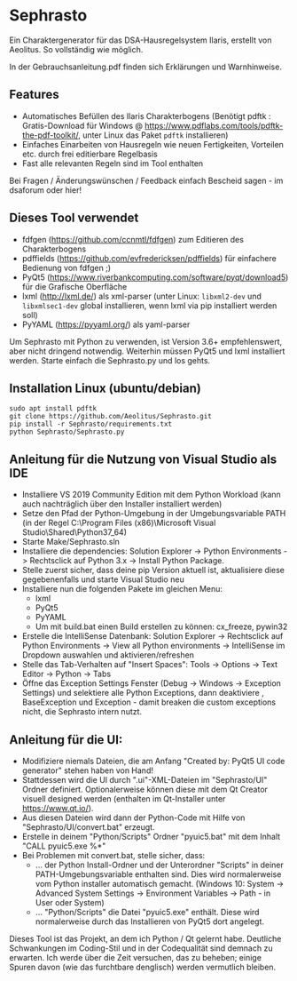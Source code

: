 # Sephrasto
Ein Charaktergenerator für das DSA-Hausregelsystem Ilaris, erstellt von Aeolitus. So vollständig wie möglich.

In der Gebrauchsanleitung.pdf finden sich Erklärungen und Warnhinweise.

## Features
* Automatisches Befüllen des Ilaris Charakterbogens (Benötigt pdftk : Gratis-Download für Windows @ https://www.pdflabs.com/tools/pdftk-the-pdf-toolkit/, unter Linux das Paket `pdftk` installieren)
* Einfaches Einarbeiten von Hausregeln wie neuen Fertigkeiten, Vorteilen etc. durch frei editierbare Regelbasis
* Fast alle relevanten Regeln sind im Tool enthalten

Bei Fragen / Änderungswünschen / Feedback einfach Bescheid sagen - im dsaforum oder hier!

## Dieses Tool verwendet 
* fdfgen (https://github.com/ccnmtl/fdfgen) zum Editieren des Charakterbogens 
* pdffields (https://github.com/evfredericksen/pdffields) für einfachere Bedienung von fdfgen ;)
* PyQt5 (https://www.riverbankcomputing.com/software/pyqt/download5) für die Grafische Oberfläche
* lxml (http://lxml.de/) als xml-parser (unter Linux: `libxml2-dev` und `libxmlsec1-dev` global installieren, wenn lxml via pip installiert werden soll)
* PyYAML (https://pyyaml.org/) als yaml-parser

Um Sephrasto mit Python zu verwenden, ist Version 3.6+ empfehlenswert, aber nicht dringend notwendig. Weiterhin müssen PyQt5 und lxml installiert werden. Starte einfach die Sephrasto.py und los gehts.

## Installation Linux (ubuntu/debian)
```
sudo apt install pdftk
git clone https://github.com/Aeolitus/Sephrasto.git
pip install -r Sephrasto/requirements.txt
python Sephrasto/Sephrasto.py
```

## Anleitung für die Nutzung von Visual Studio als IDE
* Installiere VS 2019 Community Edition mit dem Python Workload (kann auch nachträglich über den Installer installiert werden)
* Setze den Pfad der Python-Umgebung in der Umgebungsvariable PATH (in der Regel C:\Program Files (x86)\Microsoft Visual Studio\Shared\Python37_64)
* Starte Make/Sephrasto.sln
* Installiere die dependencies: Solution Explorer -> Python Environments -> Rechtsclick auf Python 3.x -> Install Python Package.
* Stelle zuerst sicher, dass deine pip Version aktuell ist, aktualisiere diese gegebenenfalls und starte Visual Studio neu
* Installiere nun die folgenden Pakete im gleichen Menu:
    * lxml
    * PyQt5
	* PyYAML
    * Um mit build.bat einen Build erstellen zu können: cx_freeze, pywin32
* Erstelle die IntelliSense Datenbank: Solution Explorer -> Rechtsclick auf Python Environments -> View all Python environments -> IntelliSense im Dropdown auswahlen und aktivieren/refreshen
* Stelle das Tab-Verhalten auf "Insert Spaces": Tools -> Options -> Text Editor -> Python -> Tabs
* Öffne das Exception Settings Fenster (Debug -> Windows -> Exception Settings) und selektiere alle Python Exceptions, dann deaktiviere <All Python Exceptions not in this list>, BaseException und Exception - damit breaken die custom exceptions nicht, die Sephrasto intern nutzt.

## Anleitung für die UI:
* Modifiziere niemals Dateien, die am Anfang "Created by: PyQt5 UI code generator" stehen haben von Hand!
* Stattdessen wird die UI durch ".ui"-XML-Dateien im "Sephrasto/UI" Ordner definiert. Optionalerweise können diese mit dem Qt Creator visuell designed werden (enthalten im Qt-Installer unter https://www.qt.io/).
* Aus diesen Dateien wird dann der Python-Code mit Hilfe von "Sephrasto/UI/convert.bat" erzeugt.
* Erstelle in deinem "Python/Scripts" Ordner "pyuic5.bat" mit dem Inhalt "CALL pyuic5.exe %*"
* Bei Problemen mit convert.bat, stelle sicher, dass:
    * ... der Python Install-Ordner und der Unterordner "Scripts" in deiner PATH-Umgebungsvariable enthalten sind. Dies wird normalerweise vom Python installer automatisch gemacht. (Windows 10: System -> Advanced System Settings -> Environment Variables -> Path - in User oder System)
    * ... "Python/Scripts" die Datei "pyuic5.exe" enthält. Diese wird normalerweise durch das Installieren von PyQt5 dort angelegt.

Dieses Tool ist das Projekt, an dem ich Python / Qt gelernt habe. Deutliche Schwankungen im Coding-Stil und in der Codequalität sind demnach zu erwarten. Ich werde über die Zeit versuchen, das zu beheben; einige Spuren davon (wie das furchtbare denglisch) werden vermutlich bleiben. 
